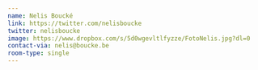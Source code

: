 ```yaml
---
name: Nelis Boucké
link: https://twitter.com/nelisboucke
twitter: nelisboucke
image: https://www.dropbox.com/s/5d0wgevltlfyzze/FotoNelis.jpg?dl=0
contact-via: nelis@boucke.be
room-type: single
---
```

